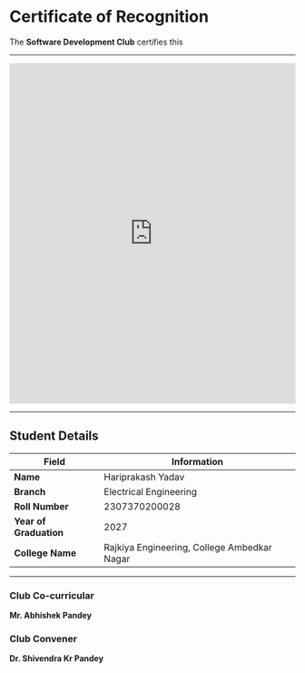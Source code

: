 # Certificate of Recognition

The **Software Development Club** certifies this

---
<embed src="https://github.com/Software-Development-Club-REC-ABN/SDC-open/blob/main/Assets/recabnsdc202508.pdf" type="application/pdf" width="100%" height="600px" />

---
## Student Details

| Field               | Information              |
|---------------------|---------------------------|
| **Name**            | Hariprakash Yadav         |
| **Branch**          | Electrical Engineering    |
| **Roll Number**     | 2307370200028             |
| **Year of Graduation** | 2027                   |
| **College Name**    |Rajkiya Engineering, College Ambedkar Nagar|

---

### Club Co-curricular 
**Mr. Abhishek Pandey**

### Club Convener  
**Dr. Shivendra Kr Pandey**
